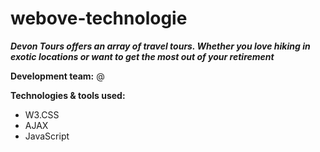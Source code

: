 # webove-technologie
**_Devon Tours offers an array of travel tours. Whether you love hiking in exotic locations or want to get the most out of your retirement_**

**Development team:** 
@<Martin Fornadel>

**Technologies & tools used:**
- W3.CSS
- AJAX
- JavaScript
